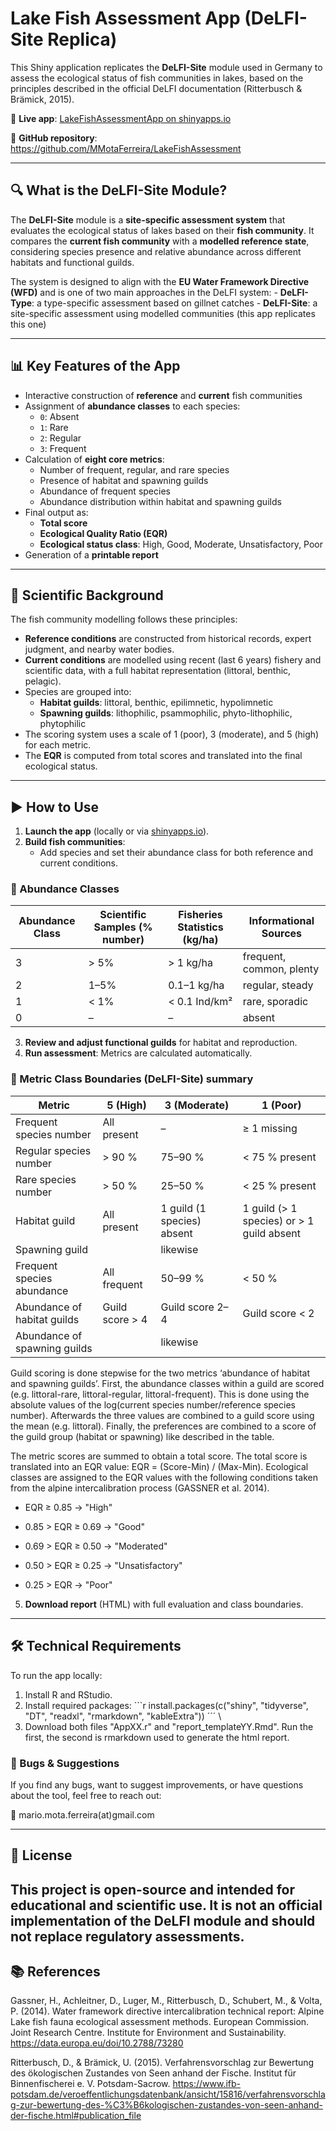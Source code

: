 # Lake Fish Assessment App (DeLFI-Site Replica)

This Shiny application replicates the **DeLFI-Site** module used in
Germany to assess the ecological status of fish communities in lakes,
based on the principles described in the official DeLFI documentation (Ritterbusch & Brämick, 2015).

🔗 **Live app**: [LakeFishAssessmentApp on
shinyapps.io](https://mmotaferreira.shinyapps.io/LakeFishAssessmentApp/)

📁 **GitHub repository**:
<https://github.com/MMotaFerreira/LakeFishAssessment>

------------------------------------------------------------------------

## 🔍 What is the DeLFI-Site Module?

The **DeLFI-Site** module is a **site-specific assessment system** that
evaluates the ecological status of lakes based on their **fish
community**. It compares the **current fish community** with a
**modelled reference state**, considering species presence and relative
abundance across different habitats and functional guilds.

The system is designed to align with the **EU Water Framework Directive
(WFD)** and is one of two main approaches in the DeLFI system: -
**DeLFI-Type**: a type-specific assessment based on gillnet catches -
**DeLFI-Site**: a site-specific assessment using modelled communities
(this app replicates this one)

------------------------------------------------------------------------

## 📊 Key Features of the App

-   Interactive construction of **reference** and **current** fish
    communities
-   Assignment of **abundance classes** to each species:
    -   `0`: Absent
    -   `1`: Rare
    -   `2`: Regular
    -   `3`: Frequent
-   Calculation of **eight core metrics**:
    -   Number of frequent, regular, and rare species
    -   Presence of habitat and spawning guilds
    -   Abundance of frequent species
    -   Abundance distribution within habitat and spawning guilds
-   Final output as:
    -   **Total score**
    -   **Ecological Quality Ratio (EQR)**
    -   **Ecological status class**: High, Good, Moderate,
        Unsatisfactory, Poor
-   Generation of a **printable report**

------------------------------------------------------------------------

## 🧠 Scientific Background

The fish community modelling follows these principles:

-   **Reference conditions** are constructed from historical records,
    expert judgment, and nearby water bodies.
-   **Current conditions** are modelled using recent (last 6 years)
    fishery and scientific data, with a full habitat representation
    (littoral, benthic, pelagic).
-   Species are grouped into:
    -   **Habitat guilds**: littoral, benthic, epilimnetic, hypolimnetic
    -   **Spawning guilds**: lithophilic, psammophilic,
        phyto-lithophilic, phytophilic
-   The scoring system uses a scale of 1 (poor), 3 (moderate), and 5
    (high) for each metric.
-   The **EQR** is computed from total scores and translated into the
    final ecological status.

------------------------------------------------------------------------

## ▶️ How to Use

1.  **Launch the app** (locally or via
    [shinyapps.io](https://mmotaferreira.shinyapps.io/LakeFishAssessmentApp/)).
2.  **Build fish communities**:
    -   Add species and set their abundance class for both reference and
        current conditions.

### 📐 Abundance Classes

| Abundance Class | Scientific Samples (% number) | Fisheries Statistics (kg/ha) | Informational Sources    |
|-----------------|-------------------------------|------------------------------|--------------------------|
| 3               | \> 5%                         | \> 1 kg/ha                   | frequent, common, plenty |
| 2               | 1–5%                          | 0.1–1 kg/ha                  | regular, steady          |
| 1               | \< 1%                         | \< 0.1 Ind/km²               | rare, sporadic           |
| 0               | –                             | –                            | absent                   |

3.  **Review and adjust functional guilds** for habitat and
    reproduction.
4.  **Run assessment**: Metrics are calculated automatically.

### 🧮 Metric Class Boundaries (DeLFI-Site) summary

| Metric                       | 5 (High)         | 3 (Moderate)               | 1 (Poor)                                    |
|------------------------------|------------------|----------------------------|---------------------------------------------|
| Frequent species number      | All present      | –                          | ≥ 1 missing                                 |
| Regular species number       | \> 90 %          | 75–90 %                    | \< 75 % present                             |
| Rare species number          | \> 50 %          | 25–50 %                    | \< 25 % present                             |
| Habitat guild                | All present      | 1 guild (1 species) absent | 1 guild (\> 1 species) or \> 1 guild absent |
| Spawning guild               |                  | likewise                   |                                             |
| Frequent species abundance   | All frequent     | 50–99 %                    | \< 50 %                                     |
| Abundance of habitat guilds  | Guild score \> 4 | Guild score 2–4            | Guild score \< 2                            |
| Abundance of spawning guilds |                  | likewise                   |                                             |

Guild scoring is done stepwise for the two metrics ‘abundance of habitat and
spawning guilds’. First, the abundance classes within a guild are scored
(e.g. littoral-rare, littoral-regular, littoral-frequent). This is done
using the absolute values of the log(current species number/reference
species number). Afterwards the three values are combined to a guild
score using the mean (e.g. littoral). Finally, the preferences are
combined to a score of the guild group (habitat or spawning) like
described in the table.

The metric scores are summed to obtain a total score. The total score is
translated into an EQR value: EQR = (Score-Min) / (Max-Min). Ecological
classes are assigned to the EQR values with the following conditions
taken from the alpine intercalibration process (GASSNER et al. 2014).

-   EQR ≥ 0.85 -\> "High"

-   0.85 \> EQR ≥ 0.69 -\> "Good"

-   0.69 \> EQR ≥ 0.50 -\> "Moderated"

-   0.50 \> EQR ≥ 0.25 -\> "Unsatisfactory"

-   0.25 \> EQR -\> "Poor"

5.  **Download report** (HTML) with full evaluation and class
    boundaries.

------------------------------------------------------------------------

## 🛠️ Technical Requirements

To run the app locally:

1.  Install R and RStudio.
2.  Install required packages: \`\`\`r install.packages(c("shiny",
    "tidyverse", "DT", "readxl", "rmarkdown", "kableExtra")) ´´´ \
3.  Download both files "AppXX.r" and "report_templateYY.Rmd". Run the first, the second is rmarkdown used to generate the html report.

### 🐛 Bugs & Suggestions

If you find any bugs, want to suggest improvements, or have questions
about the tool, feel free to reach out:

📧 mario.mota.ferreira(at)gmail.com

---
## 📄 License 
This project is open-source and intended for educational and scientific use. It is not an official implementation of the DeLFI module and should not replace regulatory assessments.
---
## 📚 References

Gassner, H., Achleitner, D., Luger, M., Ritterbusch, D., Schubert, M., &
Volta, P. (2014). Water framework directive intercalibration technical
report: Alpine Lake fish fauna ecological assessment methods. European
Commission. Joint Research Centre. Institute for Environment and
Sustainability. <https://data.europa.eu/doi/10.2788/73280>

Ritterbusch, D., & Brämick, U. (2015). Verfahrensvorschlag zur Bewertung
des ökologischen Zustandes von Seen anhand der Fische. Institut für
Binnenfischerei e. V. Potsdam-Sacrow.
<https://www.ifb-potsdam.de/veroeffentlichungsdatenbank/ansicht/15816/verfahrensvorschlag-zur-bewertung-des-%C3%B6kologischen-zustandes-von-seen-anhand-der-fische.html#publication_file>
